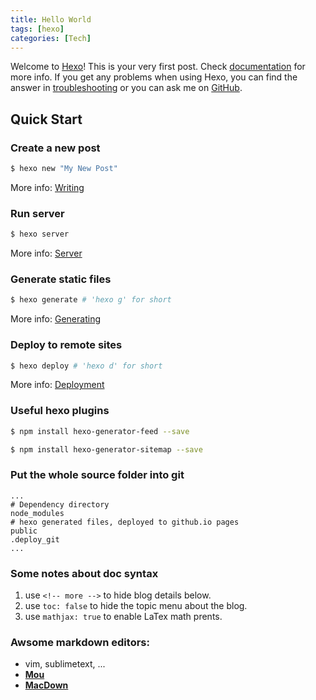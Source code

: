 ```yaml
---
title: Hello World
tags: [hexo]
categories: [Tech]
---
```


Welcome to [Hexo](http://hexo.io/)! This is your very first post. Check [documentation](http://hexo.io/docs/) for more info. If you get any problems when using Hexo, you can find the answer in [troubleshooting](http://hexo.io/docs/troubleshooting.html) or you can ask me on [GitHub](https://github.com/hexojs/hexo/issues).

## Quick Start

### Create a new post

``` bash
$ hexo new "My New Post"
```

More info: [Writing](http://hexo.io/docs/writing.html)

### Run server

``` bash
$ hexo server
```

More info: [Server](http://hexo.io/docs/server.html)

### Generate static files

``` bash
$ hexo generate # 'hexo g' for short
```

More info: [Generating](http://hexo.io/docs/generating.html)

### Deploy to remote sites

``` bash
$ hexo deploy # 'hexo d' for short
```

More info: [Deployment](http://hexo.io/docs/deployment.html)


### Useful hexo plugins

```bash
$ npm install hexo-generator-feed --save
```

```bash
$ npm install hexo-generator-sitemap --save
```

### Put the whole source folder into git

```git
...
# Dependency directory
node_modules
# hexo generated files, deployed to github.io pages
public
.deploy_git
...
```

### Some notes about doc syntax

1. use `<!-- more -->` to hide blog details below.
2. use `toc: false` to hide the topic menu about the blog.
3. use `mathjax: true` to enable LaTex math prents.


### Awsome markdown editors:

* vim, sublimetext, ...
* [**Mou**](http://25.io/mou/)
* [**MacDown**](http://macdown.uranusjr.com/)
